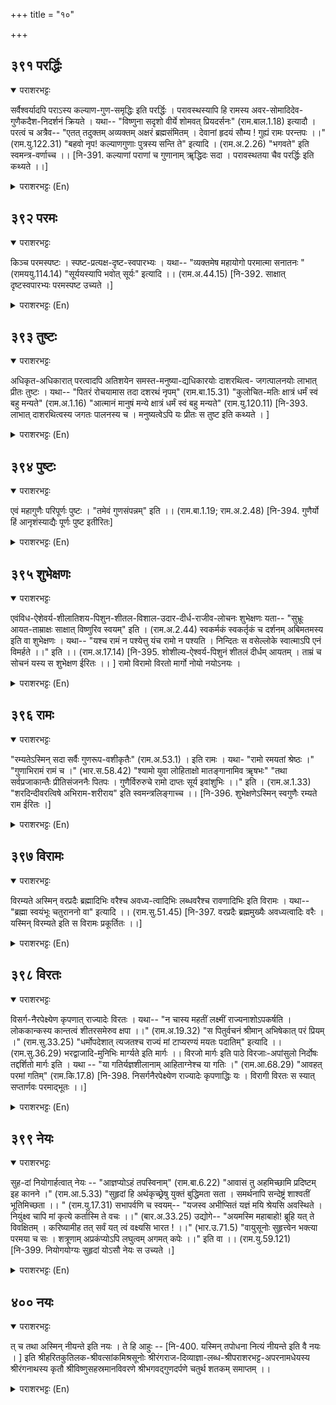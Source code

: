 +++
title = "१०"

+++

## ३९१  परर्द्धिः
<details open><summary>पराशरभट्टः</summary>

सर्वैश्वर्यादपि पराऽस्य कल्याण-गुण-समृद्धिः इति परर्द्धिः । परावस्थस्यापि हि रामस्य अवर-सोमादिदेव-गुणैकदैश-निदर्शनं क्रियते । यथा-- "विष्णुना सदृशो वीर्ये शोमवत् प्रियदर्सनः" (राम.बाल.1.18) इत्यादौ । परत्वं च अत्रैव-- "एतत् तदुक्तम् अव्यक्तम् अक्षरं ब्रह्मसंमितम् । देवानां हृदयं सौम्य ! गुह्यं रामः परन्तपः ।।" (राम.यु.122.31) "बहवो नृप! कल्याणगुणाः पुत्रस्य सन्ति ते" इत्यादि । (राम.अ.2.26) "भगवते" इति स्वमन्त्र-वर्णाच्च ।। [नि-391. कल्याणां पराणां च गुणानाम् ॠद्धिदः सदा । परावस्थतया चैव परर्द्धिः इति कथ्यते ।।]
</details>

<details><summary>पराशरभट्टः (En)</summary>

He of noble and auspicious qualities. The abundance of the auspicious qualities in भगवान् in His Incarnation as राम is superior even to the Supreme Overlordship of सर्वेश्वर . Hence He is Parardhih. It is because of this that, even though रामा-'s status is very high, He is often compared with सोम and other gods who are of a lower rank. Vide : "In valour रामा is similar to विष्णु ; He has a delightful appearance like the Moon." राम is endowed with transcendent nature. (This is revealed by the words of Dasarattha addressed to लक्षमण ) : "Dear son (लक्षमण) : It has been declared (by Brahma and other gods) that this राम is really the Supreme Brahmam incarnate. He cannot be realised by those who are bereft of devotion. He is immutable by nature. He is the inner Soul of all gods and a Mystery that can be known only by means of the उपनिषद्s. He is the conqueror of His enemies." "O King (Dasarattha) Many are the auspicious qualities, that are in your son, श्री राम." These are the words of the members of the Assembly summoned by Dasarattha for consulting them about Rama's coronation. "Unto भगवान् " is the phrase in the Manthra that pertains to Him, (i.e. श्री राम )
</details>

## ३९२  परमः
<details open><summary>पराशरभट्टः</summary>

किञ्च परमस्पष्टः । स्पष्ट-प्रत्यक्ष-दृष्ट-स्वपारभ्यः । यथा-- "व्यक्तमेष महायोगो परमात्मा सनातनः " (रामययु.114.14) "सूर्ययस्यापि भवोत् सूर्यः" इत्यादि ।। (राम.अ.44.15) [नि-392. साक्षात् दृष्टस्वपारभ्यः परमस्पष्ट उच्यते ।]
</details>

<details><summary>पराशरभट्टः (En)</summary>

स्पष्टः He whose greatness is explicit. He is Param-spashtha. His greatness can be clearly cognised by means of direct perception. He is Parama-स्पष्ट. His greatness can be clearly cognised by means of direct perception. Vide : "It is evident that Sri Rँma is 'महा-योग'He is ever immersed in the one great thought of the protection of the world. He is the Supreme Soul and eternally existent (without any mutations.)" "श्री राम is the Sun even of the Sun."
</details>

## ३९३  तुष्टः
<details open><summary>पराशरभट्टः</summary>

अधिकृत-अधिकारात् परत्वादपि अतिशयेन समस्त-मनुष्या-द्यधिकारयोः दाशरथित्व- जगत्पालनयोः लाभात् प्रीतः तुष्टः । यथा-- "पितरं रोचयामास तदा दशरथं नृपम्" (राम.बा.15.31) "कुलोचित-मतिः क्षात्रं धर्मं स्वं बहु मन्यते" (राम.अ.1.16) "आत्मानं मानुषं मन्ये क्षात्रं धर्मं स्वं बहु मन्यते" (राम.यु.120.11) [नि-393. लाभात् दाशरथित्वस्य जगतः पालनस्य च । मनुष्यत्वेऽपि यः प्रीतः स तुष्ट इति कथ्यते । ]
</details>

<details><summary>पराशरभट्टः (En)</summary>

He who was pleased. He was much more pleased with the attainment of the state of being the son of Dasarattha and being the protector of the world when the entire humanity would have the right to approach Him for help than with the state of Supreme Lordship which can be resorted to only by those who have the necessary qualifications. Vide : "Then Bhagavँn chose Dasarattha as His father.". "राम highly valued the Dharma (duty) of a क्षत्रिय quite in consonance with the fact that He had taken birth in the race of क्षत्रिय. " "I consider myself a human being राम the son of Dasarattha"(these are the words of राम to the gods who appeared before Him).
</details>

## ३९४  पुष्टः
<details open><summary>पराशरभट्टः</summary>

एवं महागुणैः परिपूर्णः पुष्टः । "तमेवं गुणसंपन्नम्" इति ।। (राम.बा.1.19; राम.अ.2.48) [नि-394. गुणैर्यो हिं आनृशंस्याद्यैः पूर्णः पुष्ट इतीरितः]
</details>

<details><summary>पराशरभट्टः (En)</summary>

He who is replete. He is पुष्टः replete with noble qualities like these. Vide : "Him Who was possessed of such noble qualities."
</details>

## ३९५  शुभेक्षणः
<details open><summary>पराशरभट्टः</summary>

एवंविध-ऐशेवर्य-शीलातिशय-पिशुन-शीतल-विशाल-उदार-दीर्ध-राजीव-लोचनः शुभेक्षणः यता-- "सुभ्रूः आयत-ताम्राक्षः साक्षात् विष्णुरिव स्वयम्" इति । (राम.अ.2.44) स्वकर्मकं स्वकर्तृकं च दर्शनम् अबिमतमस्य इति वा शुभेक्षणः । यथा-- "यश्च रामं न पश्येत्तु यंच रामो न पश्यति । निन्दितः स वसेल्लोके स्वात्माऽपि एनं विमर्हते ।।" इति ।। (राम.अ.17.14) [नि-395. शोशील्य-ऐश्वर्य-पिशुनं शीतलं दीर्धम् आयतम् । ताम्रं च सोचनं यस्य स शुभेक्षण ईरितः ।। ] रामो विरामो विरतो मार्गो नोयो नयोऽनयः ।
</details>

<details><summary>पराशरभट्टः (En)</summary>

The Auspicious eyed. He has charming lotus-like eyes which are cool, large, magnanimous and long which reveal His lordship and also His amiable nature. "He has beautiful eyebrows and long red eyes. He is indeed Bhagavँn विष्णु Himself." Or the word 'शुभेक्षण ' can be taken to signify : to be the object that is seen or to be the agent who sees; both were to His liking. Vide : "Whoever has not seen राम or whomsoever राम has not seen, that person stands condemned by all the people in the world, and even his own self condemns him."
</details>

## ३९६  रामः
<details open><summary>पराशरभट्टः</summary>

"रम्यतेऽस्मिन् सदा सर्वैः गुणरूप-वशीकृतैः" (राम.अ.53.1) । इति रामः । यथा- "रामो रमयतां श्रेष्ठः ।" "गुणाभिरामं रामं च ।" (भार.स.58.42) "श्यामो युवा लोहिताक्षो मातङ्गानामिव ॠषभः" "तथा सर्वप्रजाकान्तैः प्रीतिसंजननैः पितपः । गुणैर्विरुरुचे रामो दाप्तः सूर्य इवांशुभिः ।।" इति । (राम.अ.1.33) "शरदिन्दीवरत्विषे अभिराम-शरीराय" इति स्वमन्त्रलिङ्गाच्च ।। [नि-396. शुभेक्षणेऽस्मिन् स्वगुणैः रम्यते राम ईरितः ।]
</details>

<details><summary>पराशरभट्टः (En)</summary>

He who delights. He is राम, "because all are always delighted by Him being charmed by His form and qualities". Vide : "राम is the foremost among those who delight (the minds of all people)." "राम , Who is fascinating by virtue of His qualities." "राम , the dark-hued and red-eyed youth, Who is majestic like the best of elephants." "Like the Sun that shines with its rays, राम shone brightly with His qualities which charmed the subjects of His kingdom and which were a source of joy to His father." This is revealed, also by the Manthra about Him. "Unto Him Who has the splendour of the autumnal blue lily and a lovely body."
</details>

## ३९७  विरामः
<details open><summary>पराशरभट्टः</summary>

विरम्यते अस्मिन् वरप्रदैः ब्रह्मादिभिः वरैश्च अवध्य-त्वादिभिः लब्धवरैश्च रावणादिभिः इति विरामः । यथा-- "ब्रह्मा स्वयंभूः चतुराननो वा" इत्यादि ।। (राम.सु.51.45) [नि-397. वरप्रदैः ब्रह्ममुख्यैः अवध्यत्वादिः वरैः । यस्मिन् विरम्यते इति स विरामः प्रकूर्तितः ।।]
</details>

<details><summary>पराशरभट्टः (En)</summary>

He before Whom all become powerless. He is विरामः, because before Him all become powerless-all, gods like Brahma who grant the boons, रावण and others who have acquired the boons (by their austerities) and the boons themselves of being indestructible even by death. Vide : "The four-faced and self-born Brahma (rudra, the three-eyed destroyer of the three cities of gold, iron and silver, and Indra the great chief of gods-no one can save that person whom राम has willed to slay)."
</details>

## ३९८  विरतः
<details open><summary>पराशरभट्टः</summary>

विसर्ग-नैरपेक्ष्येण कृपणात् राज्यादेः विरतः । यथा-- "न चास्य महतीं लक्ष्मीं राज्यनाशोऽपकर्षति । लोककान्कस्य कान्तत्वं शीतरसमेरुव क्षपा ।।" (राम.अ.19.32) "स पितुर्वचनं श्रीमान् अभिषेकात् परं प्रियम् ।" (राम.सु.33.25) "धर्मोपदेशात् त्यजतश्च राज्यं मां टाप्यरण्यं मयतः पदातिम्" इत्यादि ।। (राम.सु.36.29) भरद्वाजादि-मुनिभिः मार्ग्यते इति मार्गः ।। विरजो मार्गः इति पाठे विरजाः-अपांसुलो निर्दोषः तद्दर्शितो मार्गः इति । यथा -- "या गतिर्यज्ञशीलानाम् आहिताग्नेश्च या गतिः ।" (राम.आ.68.29) "आवहत् परमां गतिम्" (राम.कि.17.8) [नि-398. निसर्गनैरपेक्ष्येण राज्यादेः कृपणाद्धिः यः । विरागी विरतः स स्यात् सप्तार्णवः परमाद्भूतः ।।]
</details>

<details><summary>पराशरभट्टः (En)</summary>

The Unattached. भगवान् is विरतः, because of the spirit of detachment which is natural to Him. He has no love for kingship and other trifles. Vide "Even the loss of the kingdom did not deprive Him (राम) of His splendour just as the night cannot take away the loveliness of the cool-rayed moon." "The carrying out of the order of exile given by His father was much more to His liking than even the coronation. Then He really shone with splendour." "Even when श्री राम abandoned the kingdom under the plea of Dharma (viz. Obeying father's words), and when He led me to the forest where I had to move on foot, (there was neither disappointment nor grief, nor fear in राम "सीता says.) मार्गः He Who is sought after. He is sought after even by sages like भरद्वाज. विराजो मार्गः is another reading. 'विराजः' means dustless (i.e. faultless); 'मार्गः ' signifies 'path'. The meaning is : 'The path shown by श्री राम is faultless.' Vide : "The goal of those who are in the habit of conducting sacrifices as well as the goal of those who tend and worship the (five) fires, (you will attain that goal by my command)." (These are the words of श्री राम to जटायु .) "(The arrow discharged from the bow of श्री राम ) secured for वालि the Supreme Goal."
</details>

## ३९९  नेयः
<details open><summary>पराशरभट्टः</summary>

सुह-दां नियोगार्हत्वात् नेयः -- "आज्ञप्योऽहं तपस्विनाम्" (राम.बा.6.22) "आवासं तु अहमिच्छामि प्रदिष्टम् इह कानने ।" (राम.आ.5.33) "सुहृदां हि अर्थकृच्छ्रेषु युक्तं बुद्धिमता सता । समर्थनापि सन्देष्ट्रं शाश्वतीं भूतिमिच्छता ।। " (राम.यु.17.31) सभापर्वणि च स्वयम्-- "यजस्व अभीप्सितं यज्ञं मयि श्रेयसि अवस्थिते । नियुंक्ष्व चापि मां कृत्ये कर्तास्मि ते वचः ।।" (बार.अ.33.25) उद्योगे-- "अयमस्मि महाबाहो! ब्रूहि यत् ते विवक्षितम् । करिष्यामीह तत् सर्वं यत् त्वं वक्ष्यसि भारत ! ।।" (भार.उ.71.5) "वायुसूनोः सुहृत्त्वेन भक्त्या परमया च सः । शत्रूणाम् अप्रकंप्योऽपि लघुत्वम् अगमत् कपेः ।।" इति वा ।। (राम.यु.59.121) [नि-399. नियोगयोग्यः सुहृदां योऽसौ नेयः स उच्यते ।]
</details>

<details><summary>पराशरभट्टः (En)</summary>

He Who is governed by his devotees. He willingly heeds the commands of His friends; hence He is Neya. Vide :-- "I am agreeable to be commanded by those who practise austerities." "I wish to have an abode in this forest here in a place allotted by you". "Though wise and capable by himself, a person desirous of permanent good should, in times of difficulties, consult his good-hearted friends and agree to be guided by them." In the सभा पर्व (महाभारत), श्री कृष्ण Himself says : "O युधिष्ठिर ! When I am here for doing what is good to you, conduct the sacrifice (राज सूय यज्ञ) that you desire to do. You may ask me to do whatever you want. I shall certainly carry out your behests." Again in the उद्योग पर्व (महाभारत ) : "O long-armed scion of the royal dynasty of Bharatha! I am here ready to do whatever you want. I shall carry out your commands." (लक्षमण was struck by the weapon, Sakthi by name, and had fallen down unconscious.) All the inimical राक्षसा-s joined together and tried to lift and carry him away. They could not even move him. But he was light to Hanuman (the son of वायु) who lifted him single-handed because of the latters's love and devotion for him."
</details>

## ४००  नयः
<details open><summary>पराशरभट्टः</summary>

त् च तथा अस्मिन् नीयन्ते इति नयः । ते हि आहुः -- [नि-400. यस्मिन् तपोधना नित्यं नीयन्ते इति वै नयः । ] इति श्रीहरितकुतिलक-श्रीवत्सांकमिश्रसूनोः श्रीरंगराज-दिव्याज्ञा-लब्ध-श्रीपराशरभट्ट-अपरनामधेयस्य श्रीरंगनाथस्य कृतौ श्रीविष्णुसहस्रमानविवरणे श्रीभगवद्गुणदर्पणे चतुर्थ शतकम् समाप्तम् ।।
</details>

<details><summary>पराशरभट्टः (En)</summary>

He who draws towards Himself all. He is Naya, because all the beings are drawn towards him by His benevolent nature.The sages themselves said to राम "We are to be protected by Thee always like children, even though we are sages with penance as our treasure." "(O कृष्ण !) Thou art the protector of the पाण्डवा-s; so we also resort to Thee for protection."
</details>